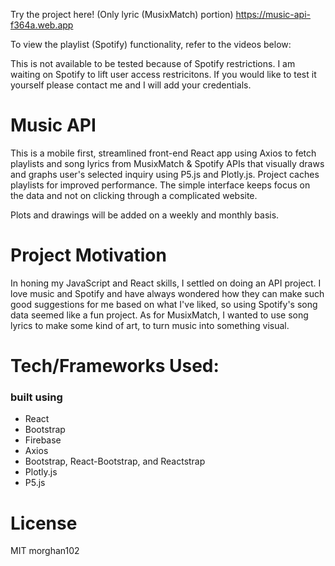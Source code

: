 <!-- music visualized - the concept
    user searches youtube for a song. the song/lyrics/words to the video is then represented in some visual way using d3
    - graphing relationship of words (cant remember which one that was)
    - word cloud
    - regional words? on a map, see where certain words are used most frequently (would need another api)
    - some pretty art that's made from it somehow? p5.js would work  think. this videos would have it https://www.youtube.com/playlist?list=PLRqwX-V7Uu6YxDKpFzf_2D84p0cyk4T7X
                            this one too https://www.youtube.com/playlist?list=PLRqwX-V7Uu6a343yZ_JcPzIric4SOGqMZ
-->

<!-- using react
    when user senter the app, see bar to search video/song on youtube, it pops up with the options, user selects one.
    next is dropdown of what they want to see using the words of the video
-->

<!-- and add the kanye rest api as a fun addition -->

Try the project here! (Only lyric (MusixMatch) portion)
https://music-api-f364a.web.app

To view the playlist (Spotify) functionality, refer to the videos below:

This is not available to be tested because of Spotify restrictions. I am waiting on Spotify to lift user access restricitons. If you would like to test it yourself please contact me and I will add your credentials.

# Music API
This is a mobile first, streamlined front-end React app using Axios to fetch playlists and song lyrics from MusixMatch & Spotify APIs that visually draws and graphs user's selected inquiry using P5.js and Plotly.js. Project caches playlists for improved performance. The simple interface keeps focus on the data and not on clicking through a complicated website.

Plots and drawings will be added on a weekly and monthly basis.

# Project Motivation
In honing my JavaScript and React skills, I settled on doing an API project. I love music and Spotify and have always wondered how they can make such good suggestions for me based on what I've liked, so using Spotify's song data seemed like a fun project. As for MusixMatch, I wanted to use song lyrics to make some kind of art, to turn music into something visual.

# Tech/Frameworks Used:
### built using
- React
- Bootstrap
- Firebase
- Axios
- Bootstrap, React-Bootstrap, and Reactstrap
- Plotly.js
- P5.js

# License
MIT morghan102








<!-- ### `yarn test`

Launches the test runner in the interactive watch mode.\
See the section about [running tests](https://facebook.github.io/create-react-app/docs/running-tests) for more information.

### `yarn build`

Builds the app for production to the `build` folder.\
It correctly bundles React in production mode and optimizes the build for the best performance.

The build is minified and the filenames include the hashes.\
Your app is ready to be deployed!

See the section about [deployment](https://facebook.github.io/create-react-app/docs/deployment) for more information.

### `yarn eject`

**Note: this is a one-way operation. Once you `eject`, you can’t go back!**

If you aren’t satisfied with the build tool and configuration choices, you can `eject` at any time. This command will remove the single build dependency from your project.

Instead, it will copy all the configuration files and the transitive dependencies (webpack, Babel, ESLint, etc) right into your project so you have full control over them. All of the commands except `eject` will still work, but they will point to the copied scripts so you can tweak them. At this point you’re on your own.

You don’t have to ever use `eject`. The curated feature set is suitable for small and middle deployments, and you shouldn’t feel obligated to use this feature. However we understand that this tool wouldn’t be useful if you couldn’t customize it when you are ready for it.

## Learn More

You can learn more in the [Create React App documentation](https://facebook.github.io/create-react-app/docs/getting-started).

To learn React, check out the [React documentation](https://reactjs.org/).

### Code Splitting

This section has moved here: [https://facebook.github.io/create-react-app/docs/code-splitting](https://facebook.github.io/create-react-app/docs/code-splitting)

### Analyzing the Bundle Size

This section has moved here: [https://facebook.github.io/create-react-app/docs/analyzing-the-bundle-size](https://facebook.github.io/create-react-app/docs/analyzing-the-bundle-size)

### Making a Progressive Web App

This section has moved here: [https://facebook.github.io/create-react-app/docs/making-a-progressive-web-app](https://facebook.github.io/create-react-app/docs/making-a-progressive-web-app)

### Advanced Configuration

This section has moved here: [https://facebook.github.io/create-react-app/docs/advanced-configuration](https://facebook.github.io/create-react-app/docs/advanced-configuration)

### Deployment

This section has moved here: [https://facebook.github.io/create-react-app/docs/deployment](https://facebook.github.io/create-react-app/docs/deployment)

### `yarn build` fails to minify

This section has moved here: [https://facebook.github.io/create-react-app/docs/troubleshooting#npm-run-build-fails-to-minify](https://facebook.github.io/create-react-app/docs/troubleshooting#npm-run-build-fails-to-minify) -->
